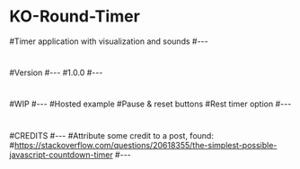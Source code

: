 #  **KO-Round-Timer**
#Timer application with visualization and sounds
#---
#
#Version
#---
#1.0.0
#---
#
#WIP
#---
#Hosted example
#Pause & reset buttons
#Rest timer option
#---
#
#CREDITS
#---
#Attribute some credit to a post, found:
#https://stackoverflow.com/questions/20618355/the-simplest-possible-javascript-countdown-timer
#---
#
